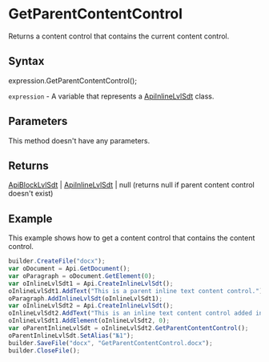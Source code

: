 # GetParentContentControl

Returns a content control that contains the current content control.

## Syntax

expression.GetParentContentControl();

`expression` - A variable that represents a [ApiInlineLvlSdt](../ApiInlineLvlSdt.md) class.

## Parameters

This method doesn't have any parameters.

## Returns

[ApiBlockLvlSdt](../../ApiBlockLvlSdt/ApiBlockLvlSdt.md) &#124; [ApiInlineLvlSdt](../../ApiInlineLvlSdt/ApiInlineLvlSdt.md) &#124; null (returns null if parent content control doesn't exist)

## Example

This example shows how to get a content control that contains the content control.

```javascript
builder.CreateFile("docx");
var oDocument = Api.GetDocument();
var oParagraph = oDocument.GetElement(0);
var oInlineLvlSdt1 = Api.CreateInlineLvlSdt();
oInlineLvlSdt1.AddText("This is a parent inline text content control.");
oParagraph.AddInlineLvlSdt(oInlineLvlSdt1);
var oInlineLvlSdt2 = Api.CreateInlineLvlSdt();
oInlineLvlSdt2.AddText("This is an inline text content control added in another content control.");
oInlineLvlSdt1.AddElement(oInlineLvlSdt2, 0);
var oParentInlineLvlSdt = oInlineLvlSdt2.GetParentContentControl();
oParentInlineLvlSdt.SetAlias("№1");
builder.SaveFile("docx", "GetParentContentControl.docx");
builder.CloseFile();
```